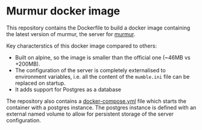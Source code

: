 # Murmur docker image

This repository contains the Dockerfile to build a docker image containing the latest version of murmur, the server for [murmur](https://github.com/mumble-voip/mumble).

Key characterstics of this docker image compared to others:

- Built on alpine, so the image is smaller than the official one (~46MB vs +200MB).
- The configuration of the server is completely externalised to environment variables, i.e. all the content of the `mumble.ini` file can be replaced on startup.
- It adds support for Postgres as a database

The repository also contains a [docker-compose.yml](docker-compose.yml) file which starts the container with a postgres instance. The postgres instance
is defined with an external named volume to allow for persistent storage of the server configuration.
